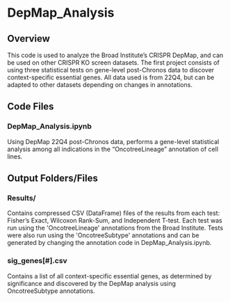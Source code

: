 # DepMap_Analysis

## Overview

This code is used to analyze the Broad Institute’s CRISPR DepMap, and can be used on other CRISPR KO screen datasets. The first project consists of using three statistical tests on gene-level post-Chronos data to discover context-specific essential genes. All data used is from 22Q4, but can be adapted to other datasets depending on changes in annotations.


## Code Files

### DepMap_Analysis.ipynb

Using DepMap 22Q4 post-Chronos data, performs a gene-level statistical analysis among all indications in the “OncotreeLineage” annotation of cell lines.


##  Output Folders/Files

### Results/

Contains compressed CSV (DataFrame) files of the results from each test: Fisher’s Exact, Wilcoxon Rank-Sum, and Independent T-test. Each test was run using the 'OncotreeLineage' annotations from the Broad Institute. Tests were also run using the 'OncotreeSubtype' annotations and can be generated by changing the annotation code in DepMap_Analysis.ipynb.

### sig_genes[#].csv

Contains a list of all context-specific essential genes, as determined by significance and discovered by the DepMap analysis using OncotreeSubtype annotations.
